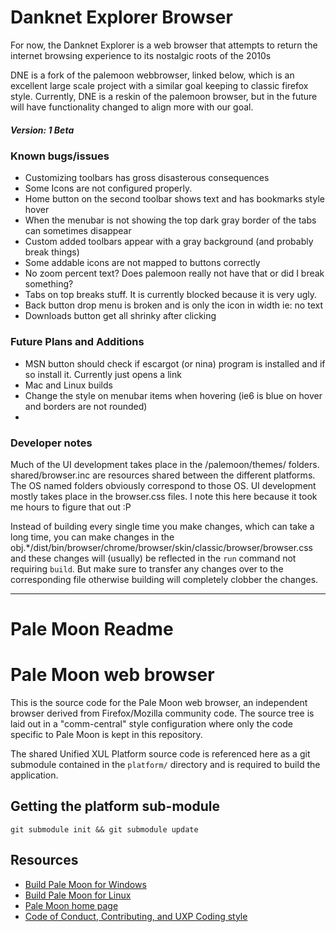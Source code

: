 # Danknet Explorer Browser
For now, the Danknet Explorer is a web browser that attempts to return the internet browsing experience to its nostalgic roots of the 2010s

DNE is a fork of the palemoon webbrowser, linked below, which is an excellent large scale project with a similar goal keeping to classic firefox style.  Currently, DNE is a reskin of the palemoon browser, but in the future will have functionality changed to align more with our goal.

##### Version: 1 Beta
### Known bugs/issues

- Customizing toolbars has gross disasterous consequences
- Some Icons are not configured properly.
- Home button on the second toolbar shows text and has bookmarks style hover
- When the menubar is not showing the top dark gray border of the tabs can sometimes disappear
- Custom added toolbars appear with a gray background (and probably break things)
- Some addable icons are not mapped to buttons correctly
- No zoom percent text?  Does palemoon really not have that or did I break something?
- Tabs on top breaks stuff.  It is currently blocked because it is very ugly.
- Back button drop menu is broken and is only the icon in width ie: no text
- Downloads button get all shrinky after clicking

### Future Plans and Additions
- MSN button should check if escargot (or nina) program is installed and if so install it.  Currently just opens a link
- Mac and Linux builds
- Change the style on menubar items when hovering (ie6 is blue on hover and borders are not rounded)
- 

### Developer notes
Much of the UI development takes place in the /palemoon/themes/ folders.  shared/browser.inc are resources shared between the different platforms.  The OS named folders obviously correspond to those OS.  UI development mostly takes place in the browser.css files.  I note this here because it took me hours to figure that out :P

Instead of building every single time you make changes, which can take a long time, you can make changes in the obj.*/dist/bin/browser/chrome/browser/skin/classic/browser/browser.css and these changes will (usually) be reflected in the ``run`` command not requiring ``build``.  But make sure to transfer any changes over to the corresponding file otherwise building will completely clobber the changes.

_ _ _
# Pale Moon Readme

# Pale Moon web browser

This is the source code for the Pale Moon web browser, an independent browser derived from Firefox/Mozilla community code. The source tree is
laid out in a "comm-central" style configuration where only the code specific to Pale Moon is kept in this repository.

The shared Unified XUL Platform source code is referenced here as a git submodule contained in the `platform/` directory and is required to build the application.

## Getting the platform sub-module
`git submodule init && git submodule update`

## Resources

 * [Build Pale Moon for Windows](https://developer.palemoon.org/build/windows/)
 * [Build Pale Moon for Linux](https://developer.palemoon.org/build/linux/)
 * [Pale Moon home page](http://www.palemoon.org/)
 * [Code of Conduct, Contributing, and UXP Coding style](https://repo.palemoon.org/MoonchildProductions/UXP/src/branch/master/docs)
